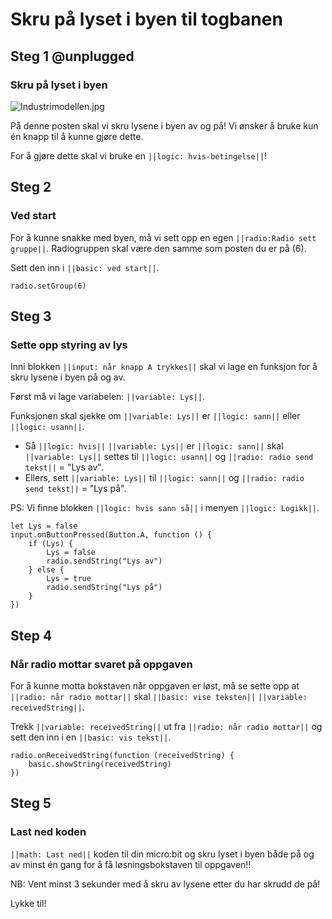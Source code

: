 # Skru på lyset i byen til togbanen


## Steg 1 @unplugged

### Skru på lyset i byen

![Industrimodellen.jpg](https://i.postimg.cc/NMxGLSy8/Industrimodellen.jpg)

På denne posten skal vi skru lysene i byen av og på! Vi ønsker å bruke kun én knapp til å kunne gjøre dette.

For å gjøre dette skal vi bruke en ``||logic: hvis-betingelse||``!

## Steg 2

### Ved start

For å kunne snakke med byen, må vi sett opp en egen ``||radio:Radio sett gruppe||``. Radiogruppen skal være den samme som posten du er på (6). 

Sett den inn i ``||basic: ved start||``.

```blocks
radio.setGroup(6)
```

## Steg 3

### Sette opp styring av lys

Inni blokken ``||input: når knapp A trykkes||`` skal vi lage en funksjon for å skru lysene i byen på og av. 

Først må vi lage variabelen: ``||variable: Lys||``. 

Funksjonen skal sjekke om ``||variable: Lys||`` er ``||logic: sann||`` eller ``||logic: usann||``. 

- Så ``||logic: hvis||`` ``||variable: Lys||`` er ``||logic: sann||`` skal ``||variable: Lys||`` settes til ``||logic: usann||`` og ``||radio: radio send tekst||`` = "Lys av". 
- Ellers, sett ``||variable: Lys||`` til ``||logic: sann||`` og ``||radio: radio send tekst||`` = "Lys på". 

PS: Vi finne blokken ``||logic: hvis sann så||`` i menyen ``||logic: Logikk||``.

```blocks
let Lys = false
input.onButtonPressed(Button.A, function () {
    if (Lys) {
        Lys = false
        radio.sendString("Lys av")
    } else {
        Lys = true
        radio.sendString("Lys på")
    }
})
```

## Step 4

### Når radio mottar svaret på oppgaven

For å kunne motta bokstaven når oppgaven er løst, må se sette opp at ``||radio: når radio mottar||`` skal ``||basic: vise teksten||`` ``||variable: receivedString||``.

Trekk ``||variable: receivedString||`` ut fra ``||radio: når radio mottar||`` og sett den inn i en ``||basic: vis tekst||``.

```blocks
radio.onReceivedString(function (receivedString) {
    basic.showString(receivedString)
})
```

## Steg 5

### Last ned koden

``||math: Last ned||`` koden til din micro:bit og skru lyset i byen både på og av minst én gang for å få løsningsbokstaven til oppgaven!! 

NB: Vent minst 3 sekunder med å skru av lysene etter du har skrudd de på!

Lykke til!